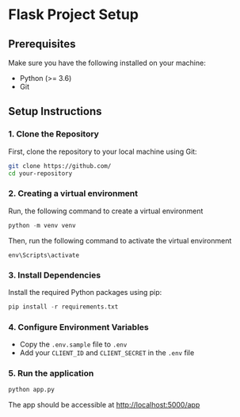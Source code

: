 # Flask Project Setup


## Prerequisites

Make sure you have the following installed on your machine:
- Python (>= 3.6)
- Git

## Setup Instructions

### 1. Clone the Repository

First, clone the repository to your local machine using Git:

```sh
git clone https://github.com/
cd your-repository
```

### 2. Creating a virtual environment

Run, the following command to create a virtual environment

```py
python -m venv venv
```

Then, run the following command to activate the virtual environment

```
env\Scripts\activate
```

### 3. Install Dependencies

Install the required Python packages using pip:

```py
pip install -r requirements.txt
```

### 4. Configure Environment Variables

- Copy the `.env.sample` file to `.env`
- Add your `CLIENT_ID` and `CLIENT_SECRET` in the `.env` file

### 5. Run the application

```py
python app.py
```

The app should be accessible at [http://localhost:5000/app](http://localhost:5000/app)
